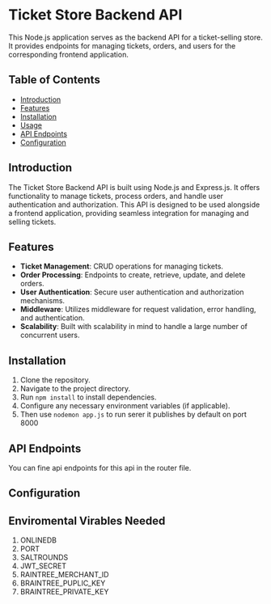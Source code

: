 # Ticket Store Backend API

This Node.js application serves as the backend API for a ticket-selling store. It provides endpoints for managing tickets, orders, and users for the corresponding frontend application.

## Table of Contents

- [Introduction](#introduction)
- [Features](#features)
- [Installation](#installation)
- [Usage](#usage)
- [API Endpoints](#api-endpoints)
- [Configuration](#configuration)

## Introduction

The Ticket Store Backend API is built using Node.js and Express.js. It offers functionality to manage tickets, process orders, and handle user authentication and authorization. This API is designed to be used alongside a frontend application, providing seamless integration for managing and selling tickets.

## Features

- **Ticket Management**: CRUD operations for managing tickets.
- **Order Processing**: Endpoints to create, retrieve, update, and delete orders.
- **User Authentication**: Secure user authentication and authorization mechanisms.
- **Middleware**: Utilizes middleware for request validation, error handling, and authentication.
- **Scalability**: Built with scalability in mind to handle a large number of concurrent users.

## Installation

1. Clone the repository.
2. Navigate to the project directory.
3. Run `npm install` to install dependencies.
4. Configure any necessary environment variables (if applicable).
5. Then use `nodemon app.js` to run serer it publishes by default on port 8000

## API Endpoints
You can fine api endpoints for this api in the router file. 

## Configuration
## Enviromental Virables Needed
1. ONLINEDB
2. PORT
3. SALTROUNDS
4. JWT_SECRET
5. RAINTREE_MERCHANT_ID
6. BRAINTREE_PUPLIC_KEY
7. BRAINTREE_PRIVATE_KEY
